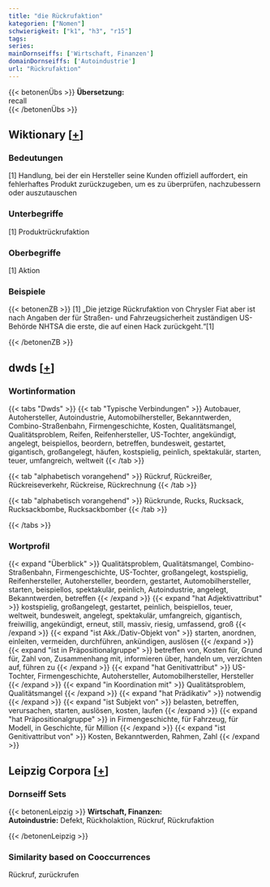 ```yaml
---
title: "die Rückrufaktion"
kategorien: ["Nomen"]
schwierigkeit: ["k1", "h3", "r15"]
tags:
series:
mainDornseiffs: ['Wirtschaft, Finanzen']
domainDornseiffs: ['Autoindustrie']
url: "Rückrufaktion"
---
```


{{< betonenÜbs >}}
**Übersetzung:**  
recall  
{{< /betonenÜbs >}}

## Wiktionary [[+](https://de.wiktionary.org/wiki/Rückrufaktion)]

### Bedeutungen
[1] Handlung, bei der ein Hersteller seine Kunden offiziell auffordert, ein fehlerhaftes Produkt zurückzugeben, um es zu überprüfen, nachzubessern oder auszutauschen  

### Unterbegriffe
[1] Produktrückrufaktion  

### Oberbegriffe
[1] Aktion  

### Beispiele
{{< betonenZB >}}
[1] „Die jetzige Rückrufaktion von Chrysler Fiat aber ist nach Angaben der für Straßen- und Fahrzeugsicherheit zuständigen US-Behörde NHTSA die erste, die auf einen Hack zurückgeht.“[1]  

{{< /betonenZB >}}


## dwds [[+](https://www.dwds.de/wb/Rückrufaktion)]

### Wortinformation
{{< tabs "Dwds" >}}
{{< tab "Typische Verbindungen" >}}
Autobauer, Autohersteller, Autoindustrie, Automobilhersteller, Bekanntwerden, Combino-Straßenbahn, Firmengeschichte, Kosten, Qualitätsmangel, Qualitätsproblem, Reifen, Reifenhersteller, US-Tochter, angekündigt, angelegt, beispiellos, beordern, betreffen, bundesweit, gestartet, gigantisch, großangelegt, häufen, kostspielig, peinlich, spektakulär, starten, teuer, umfangreich, weltweit
{{< /tab >}}

{{< tab "alphabetisch vorangehend" >}}
Rückruf, Rückreißer, Rückreiseverkehr, Rückreise, Rückrechnung
{{< /tab >}}

{{< tab "alphabetisch vorangehend" >}}
Rückrunde, Rucks, Rucksack, Rucksackbombe, Rucksackbomber
{{< /tab >}}

{{< /tabs >}}

### Wortprofil
{{< expand "Überblick" >}} Qualitätsproblem, Qualitätsmangel, Combino-Straßenbahn, Firmengeschichte, US-Tochter, großangelegt, kostspielig, Reifenhersteller, Autohersteller, beordern, gestartet, Automobilhersteller, starten, beispiellos, spektakulär, peinlich, Autoindustrie, angelegt, Bekanntwerden, betreffen {{< /expand >}}
{{< expand "hat Adjektivattribut" >}} kostspielig, großangelegt, gestartet, peinlich, beispiellos, teuer, weltweit, bundesweit, angelegt, spektakulär, umfangreich, gigantisch, freiwillig, angekündigt, erneut, still, massiv, riesig, umfassend, groß {{< /expand >}}
{{< expand "ist Akk./Dativ-Objekt von" >}} starten, anordnen, einleiten, vermeiden, durchführen, ankündigen, auslösen {{< /expand >}}
{{< expand "ist in Präpositionalgruppe" >}} betreffen von, Kosten für, Grund für, Zahl von, Zusammenhang mit, informieren über, handeln um, verzichten auf, führen zu {{< /expand >}}
{{< expand "hat Genitivattribut" >}} US-Tochter, Firmengeschichte, Autohersteller, Automobilhersteller, Hersteller {{< /expand >}}
{{< expand "in Koordination mit" >}} Qualitätsproblem, Qualitätsmangel {{< /expand >}}
{{< expand "hat Prädikativ" >}} notwendig {{< /expand >}}
{{< expand "ist Subjekt von" >}} belasten, betreffen, verursachen, starten, auslösen, kosten, laufen {{< /expand >}}
{{< expand "hat Präpositionalgruppe" >}} in Firmengeschichte, für Fahrzeug, für Modell, in Geschichte, für Million {{< /expand >}}
{{< expand "ist Genitivattribut von" >}} Kosten, Bekanntwerden, Rahmen, Zahl {{< /expand >}}

## Leipzig Corpora [[+](https://corpora.uni-leipzig.de/en/res?word=Rückrufaktion&corpusId=deu_newscrawl-public_2018)]

### Dornseiff Sets
{{< betonenLeipzig >}}
**Wirtschaft, Finanzen:**  
**Autoindustrie:** Defekt, Rückholaktion, Rückruf, Rückrufaktion  

{{< /betonenLeipzig >}}

### Similarity based on Cooccurrences
Rückruf, zurückrufen

